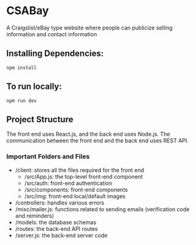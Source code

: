 # CSABay
A Craigslist/eBay type website where people can publicize selling information and contact information

## Installing Dependencies:
```npm install```

## To run locally:
```npm run dev```

## Project Structure
The front end uses React.js, and the back end uses Node.js. The communication between the front end and the back end uses REST API.
### Important Folders and Files
- /client: stores all the files required for the front end
  - /src/App.js: the top-level front-end component
  - /src/auth: front-end authentication
  - /src/components: front-end components
  - /src/img: front-end local/default images
- /controllers: handles various errors
- /misc/mailer.js: functions related to sending emails (verification code and reminders)
- /models: the database schemas
- /routes: the back-end API routes
- /server.js: the back-end server code
